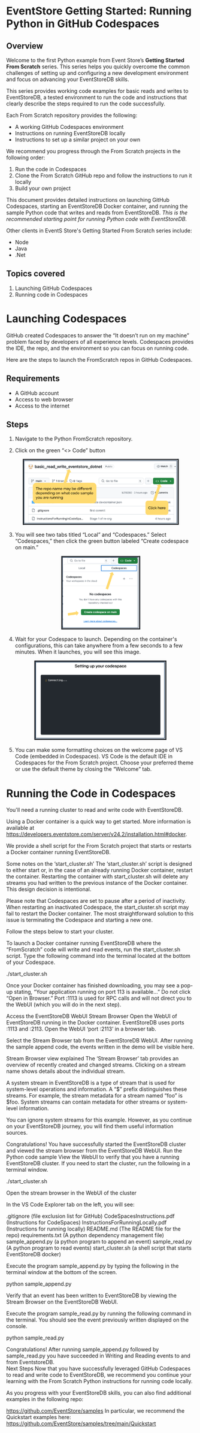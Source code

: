 # EventStore Getting Started:  Running Python in GitHub Codespaces

## Overview
Welcome to the first Python example from Event Store’s **Getting Started From Scratch** series.  This series helps you quickly overcome the common challenges of setting up and configuring a new development environment and focus on advancing your EventStoreDB skills.   

This series provides working code examples for basic reads and writes to EventStoreDB, a tested environment to run the code and instructions that clearly describe the steps required to run the code successfully. 

Each From Scratch repository provides the following:
  - A working GitHub Codespaces environment
  - Instructions on running EventStoreDB locally
  - Instructions to set up a similar project on your own 

We recommend you progress through the From Scratch projects in the following order:
  1. Run the code in Codespaces
  2. Clone the From Scratch GitHub repo and follow the instructions to run it locally
  3. Build your own project

This document provides detailed instructions on launching GitHub Codespaces, starting an EventStoreDB Docker container, and running the sample Python code that writes and reads from EventStoreDB.  *This is the recommended starting point for running Python code with EventStoreDB.*  

Other clients in EventS Store's Getting Started From Scratch series include:
  - Node
  - Java
  - .Net

## Topics covered
  1. Launching GitHub Codespaces
  2. Running code in Codespaces

# Launching Codespaces 
GitHub created Codespaces to answer the “It doesn’t run on my machine” problem faced by developers of all experience levels.  Codespaces provides the IDE, the repo, and the environment so you can focus on running code.   

Here are the steps to launch the FromScratch repos in GitHub Codespaces.

## Requirements
  - A GitHub account
  - Access to web browser
  - Access to the internet

## Steps
  1. Navigate to the Python FromScratch repository. 

  2. Click on the green “<> Code” button

<p align="center">
  <img width="417" height="177" src="https://github.com/tomthetrainer/mark_test/blob/main/image1-codespaces.png">
</p>

  3. You will see two tabs titled “Local” and “Codespaces.” Select “Codespaces,” then click the green button labeled “Create codespace on main.”

<p align="center">
  <img width="211" height="197" src="https://github.com/tomthetrainer/mark_test/blob/main/image2-codespaces.png">
</p>

4. Wait for your Codespace to launch.  Depending on the container's configurations, this can take anywhere from a few seconds to a few minutes.  When it launches, you will see this image. 

<p align="center">
  <img width="354" height="214" src="https://github.com/tomthetrainer/mark_test/blob/main/image3-pycodespaces.png">
</p>

5. You can make some formatting choices on the welcome page of VS Code (embedded in Codespaces). VS Code is the default IDE in Codespaces for the From Scratch project.  Choose your preferred theme or use the default theme by closing the “Welcome” tab.

   
# Running the Code in Codespaces
You'll need a running cluster to read and write code with EventStoreDB. 

Using a Docker container is a quick way to get started. More information is available at
https://developers.eventstore.com/server/v24.2/installation.html#docker.

We provide a shell script for the From Scratch project that starts or restarts a Docker container running EventStoreDB.



Some notes on the ‘start_cluster.sh’
The ‘start_cluster.sh’ script is designed to either start or, in the case of an already running Docker container, restart the container. Restarting the container with start_cluster.sh will delete any streams you had written to the previous instance of the Docker container. This design decision is intentional.

Please note that Codespaces are set to pause after a period of inactivity.  When restarting an inactivated Codespace, the start_cluster.sh script may fail to restart the Docker container.  The most straightforward solution to this issue is terminating the Codespace and starting a new one. 

Follow the steps below to start your cluster.

To launch a Docker container running EventStoreDB where the “FromScratch” code will write and read events, run the start_cluster.sh script.  Type the following command into the terminal located at the bottom of your Codespace.

./start_cluster.sh




Once your Docker container has finished downloading, you may see a pop-up stating, “Your application running on port 113 is available…” Do not click “Open in Browser.”  Port :1113 is used for RPC calls and will not direct you to the WebUI (which you will do in the next step).



Access the EventStoreDB WebUI Stream Browser
Open the WebUI of EventStoreDB running in the Docker container.  EventStoreDB uses ports :1113 and :2113.  Open the WebUI ‘port :2113’ in a browser tab.  



Select the Stream Browser tab from the EventStoreDB WebUI. After running the sample append code, the events written in the demo will be visible here.



Stream Browser view explained
The ‘Stream Browser’ tab provides an overview of recently created and changed streams.  Clicking on a stream name shows details about the individual stream.

A system stream in EventStoreDB is a type of stream that is used for system-level operations and information. A “$” prefix distinguishes these streams. For example, the stream metadata for a stream named “foo” is $foo. System streams can contain metadata for other streams or system-level information.

You can ignore system streams for this example. However, as you continue on your EventStoreDB journey, you will find them useful information sources. 





Congratulations! You have successfully started the EventStoreDB cluster and viewed the stream browser from the EventStoreDB WebUI.
Run the Python code sample
View the WebUI to verify that you have a running EventStoreDB cluster. If you need to start the cluster, run the following in a terminal window.  

./start_cluster.sh


Open the stream browser in the WebUI of the cluster

In the VS Code Explorer tab on the left, you will see:

.gitignore 				(file exclusion list for GitHub)
CodeSpacesInstructions.pdf 	(Instructions for CodeSpaces)
InstructionsForRunningLocally.pdf 	(Instructions for running locally)
README.md  				(The README file for the repo)
requirements.txt			(A python dependency management file)
sample_append.py			(a python program to append an event)
sample_read.py			(A python program to read events)
start_cluster.sh			(a shell script that starts EventStoreDB docker)

Execute the program sample_append.py by typing the following in the terminal window at the bottom of the screen. 

python sample_append.py


Verify that an event has been written to EventStoreDB by viewing the Stream Browser on the EventStoreDB WebUI.


Execute the program sample_read.py by running the following command in the terminal. You should see the event previously written displayed on the console. 

python sample_read.py


Congratulations!  After running sample_append.py followed by sample_read.py you have succeeded in Writing and Reading events to and from EventstoreDB.  
Next Steps
Now that you have successfully leveraged GitHub Codespaces to read and write code to EventStoreDB, we recommend you continue your learning with the From Scratch Python instructions for running code locally.  

As you progress with your EventStoreDB skills, you can also find additional examples in the following repo:

https://github.com/EventStore/samples
In particular, we recommend the Quickstart examples here:
https://github.com/EventStore/samples/tree/main/Quickstart

